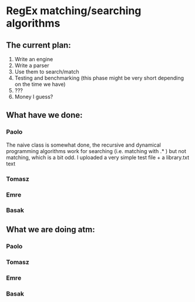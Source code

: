 # RegEx matching/searching algorithms

## The current plan:
1. Write an engine
2. Write a parser
3. Use them to search/match
4. Testing and benchmarking (this phase might be very short depending on the time we have)
5. ???
6. Money I guess?

## What have we done:
### Paolo
The naive class is somewhat done, the recursive and dynamical programming algorithms work for searching (i.e. matching with .* ) but not matching, which is a bit odd.
I uploaded a very simple test file + a library.txt text
### Tomasz

### Emre

### Basak

## What we are doing atm:
### Paolo 

### Tomasz

### Emre

### Basak
